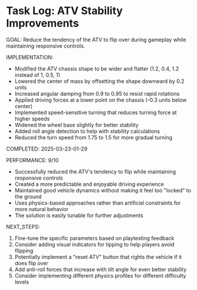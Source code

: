 # Task Log: ATV Stability Improvements

GOAL: Reduce the tendency of the ATV to flip over during gameplay while maintaining responsive controls.

IMPLEMENTATION:
- Modified the ATV chassis shape to be wider and flatter (1.2, 0.4, 1.2 instead of 1, 0.5, 1)
- Lowered the center of mass by offsetting the shape downward by 0.2 units
- Increased angular damping from 0.9 to 0.95 to resist rapid rotations
- Applied driving forces at a lower point on the chassis (-0.3 units below center)
- Implemented speed-sensitive turning that reduces turning force at higher speeds
- Widened the wheel base slightly for better stability
- Added roll angle detection to help with stability calculations
- Reduced the turn speed from 1.75 to 1.5 for more gradual turning

COMPLETED: 2025-03-23-01-29

PERFORMANCE: 9/10
- Successfully reduced the ATV's tendency to flip while maintaining responsive controls
- Created a more predictable and enjoyable driving experience
- Maintained good vehicle dynamics without making it feel too "locked" to the ground
- Uses physics-based approaches rather than artificial constraints for more natural behavior
- The solution is easily tunable for further adjustments

NEXT_STEPS:
1. Fine-tune the specific parameters based on playtesting feedback
2. Consider adding visual indicators for tipping to help players avoid flipping
3. Potentially implement a "reset ATV" button that rights the vehicle if it does flip over
4. Add anti-roll forces that increase with tilt angle for even better stability
5. Consider implementing different physics profiles for different difficulty levels
